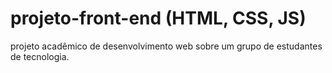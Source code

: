 # projeto-front-end (HTML, CSS, JS)

projeto acadêmico de desenvolvimento web sobre um grupo de estudantes de tecnologia.

